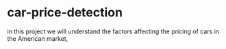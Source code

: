 # car-price-detection
in this project we will understand the factors affecting the pricing of cars in the American market,
